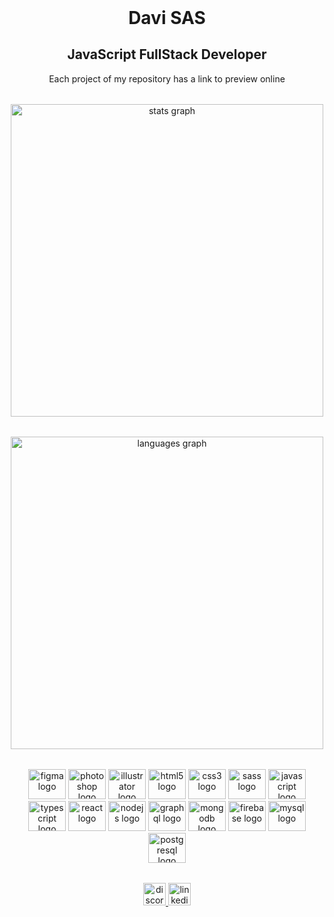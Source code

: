 <!-- REdesigned by Davi SAS -->

###

<h1 align="center" style="margin-top: 2rem">Davi SAS</h1>
<h2 align="center">JavaScript FullStack Developer</h2>
<p align="center">Each project of my repository has a link to preview online</p>

###

<div align="center" style="margin-top: 2rem">
  <img src="https://github-readme-stats.vercel.app/api?hide=stars,prs&hide_title=true&hide_rank=false&show_icons=true&include_all_commits=true&count_private=true&disable_animations=false&theme=dracula&locale=en&hide_border=true&username=ivad8080" width="500px" alt="stats graph"  />
</div>

###

<div align="center" style="margin-top: 2rem">
  <img src="https://github-readme-stats.vercel.app/api/top-langs?locale=en&hide_title=false&layout=compact&card_width=320&langs_count=5&theme=dracula&hide_border=true&username=ivad8080" width="500px" alt="languages graph"  />
</div>

###

<div align="center" style="margin-top: 2rem;">
  <p>
    <img src="https://cdn.jsdelivr.net/gh/devicons/devicon/icons/figma/figma-original.svg" height="48" width="60" alt="figma logo"  />
    <img src="https://cdn.jsdelivr.net/gh/devicons/devicon/icons/photoshop/photoshop-plain.svg" height="48" width="60" alt="photoshop logo"  />
    <img src="https://cdn.jsdelivr.net/gh/devicons/devicon/icons/illustrator/illustrator-plain.svg" height="48" width="60" alt="illustrator logo"  />
    <img src="https://cdn.jsdelivr.net/gh/devicons/devicon/icons/html5/html5-original.svg" height="48" width="60" alt="html5 logo"  />
    <img src="https://cdn.jsdelivr.net/gh/devicons/devicon/icons/css3/css3-original.svg" height="48" width="60" alt="css3 logo"  />
    <img src="https://cdn.jsdelivr.net/gh/devicons/devicon/icons/sass/sass-original.svg" height="48" width="60" alt="sass logo"  />
    <img src="https://cdn.jsdelivr.net/gh/devicons/devicon/icons/javascript/javascript-original.svg" height="48" width="60" alt="javascript logo"  />
    <img src="https://cdn.jsdelivr.net/gh/devicons/devicon/icons/typescript/typescript-plain.svg" height="48" width="60" alt="typescript logo"  />
    <img src="https://cdn.jsdelivr.net/gh/devicons/devicon/icons/react/react-original.svg" height="48" width="60" alt="react logo"  />
    <img src="https://cdn.jsdelivr.net/gh/devicons/devicon/icons/nodejs/nodejs-original.svg" height="48" width="60" alt="nodejs logo"  />
    <img src="https://cdn.jsdelivr.net/gh/devicons/devicon/icons/graphql/graphql-plain.svg" height="48" width="60" alt="graphql logo"  />
    <img src="https://cdn.jsdelivr.net/gh/devicons/devicon/icons/mongodb/mongodb-original.svg" height="48" width="60" alt="mongodb logo"  />
    <img src="https://cdn.jsdelivr.net/gh/devicons/devicon/icons/firebase/firebase-plain.svg" height="48" width="60" alt="firebase logo"  />
    <img src="https://cdn.jsdelivr.net/gh/devicons/devicon/icons/mysql/mysql-original.svg" height="48" width="60" alt="mysql logo"  />
    <img src="https://cdn.jsdelivr.net/gh/devicons/devicon/icons/postgresql/postgresql-original.svg" height="48" width="60" alt="postgresql logo"  />
  </p>
</div>

###

<div align="center" style="margin-top: 2rem">
  <p>
    <a href="https://discordapp.com/users/refuxo#5645" target="_blank">
      <img src="https://img.shields.io/static/v1?message=Discord&logo=discord&label=&color=7289DA&logoColor=white&labelColor=&style=for-the-badge" height="36"  alt="discord logo"  />
    </a>
    <a href="https://www.linkedin.com/in/davisas/" target="_blank">
      <img src="https://img.shields.io/static/v1?message=LinkedIn&logo=linkedin&label=&color=0077B5&logoColor=white&labelColor=&style=for-the-badge" height="36" alt="linkedin logo"  />
    </a>
  </p>
</div>

###

<br clear="both">
